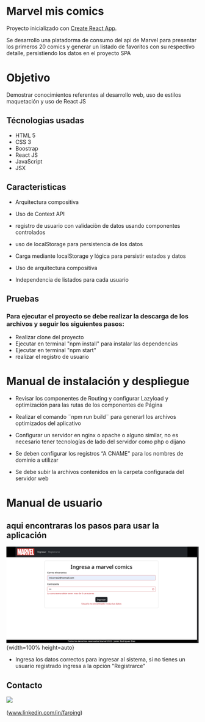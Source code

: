 # Marvel mis comics
Proyecto inicializado con [Create React App](https://github.com/facebook/create-react-app).

Se desarrollo una platadorma de consumo del api de Marvel para presentar los primeros 20 comics y generar un listado de favoritos con su respectivo detalle, persistiendo los datos en el proyecto SPA


# Objetivo
Demostrar conocimientos  referentes al desarrollo web, uso de estilos maquetación y uso de React JS

## Técnologias usadas
- HTML 5
- CSS 3
- Boostrap
- React JS
- JavaScript
- JSX


## Caracteristicas
-   Arquitectura compositiva

-  Uso de Context API
-  registro de usuario con validaciòn de datos usando componentes controlados
-  uso de localStorage para persistencia de los datos
-  Carga mediante localStorage y lógica para persistir estados y datos
-  Uso de arquitectura compositiva
- Independencia de listados para cada usuario

## Pruebas
### Para ejecutar el proyecto se debe realizar la descarga de los archivos y seguir los siguientes pasos:

-   Realizar clone del proyecto
-   Ejecutar en terminal "npm install" para instalar las dependencias
-   Ejecutar en terminal "npm start"
-   realizar el registro de usuario

# Manual de instalación y despliegue


- Revisar los componentes de Routing y configurar Lazyload y optimización para las rutas de los componentes de Página

- Realizar el comando ¨npm run build¨ para generarl los archivos optimizados del aplicativo

- Configurar un servidor en nginx o apache o alguno similar, no es necesario tener tecnologías de lado del servidor como php o dijano

- Se deben configurar los registros “A CNAME” para los nombres de dominio a utilizar

- Se debe subir la archivos contenidos en la carpeta configurada del servidor web



# Manual de usuario

## aqui encontraras los pasos para usar la aplicación

![login imagen](https://github.com/faroing/techno/blob/main/images/login1.png){width=100% height=auto}

- Ingresa los datos correctos para ingresar al sistema, si no tienes un usuario registrado ingresa a la opción "Registrarce"



## Contacto

<img  target="_blank"  src="https://cdn.jsdelivr.net/gh/devicons/devicon/icons/linkedin/linkedin-original.svg"  width="100">

(www.linkedin.com/in/faroing)
